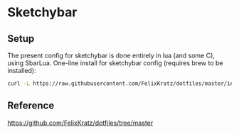 # Sketchybar

## Setup

The present config for sketchybar is done entirely in lua (and some C), using SbarLua. One-line install for sketchybar config (requires brew to be installed):

```sh
curl -L https://raw.githubusercontent.com/FelixKratz/dotfiles/master/install_sketchybar.sh | sh
```

## Reference

https://github.com/FelixKratz/dotfiles/tree/master
